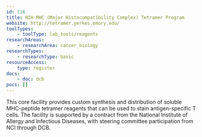 ```yaml
---
id: 116
title: NIH MHC (Major Histocompatibility Complex) Tetramer Program
website: http://tetramer.yerkes.emory.edu/
toolTypes:
    - toolType: lab_tools/reagents
researchAreas:
    - researchArea: cancer_biology
researchTypes:
    - researchType: basic
resourceAccess:
    type: register
docs:
    - doc: dcb
pocs: []        
---
```

This core facility provides custom synthesis and distribution of soluble MHC-peptide tetramer reagents that can be used to stain antigen-specific T cells. The facility is supported by a contract from the National Institute of Allergy and Infectious Diseases, with steering committee participation from NCI through DCB.
